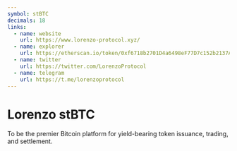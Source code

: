 ```yaml
---
symbol: stBTC
decimals: 18
links:
  - name: website
    url: https://www.lorenzo-protocol.xyz/
  - name: explorer
    url: https://etherscan.io/token/0xf6718b2701D4a6498eF77D7c152b2137Ab28b8A3
  - name: twitter
    url: https://twitter.com/LorenzoProtocol
  - name: telegram
    url: https://t.me/lorenzoprotocol
---
```


# Lorenzo stBTC

To be the premier Bitcoin platform for yield-bearing token issuance, trading, and settlement.
